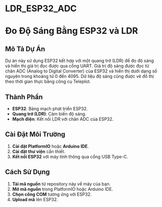 # LDR_ESP32_ADC
# Đo Độ Sáng Bằng ESP32 và LDR

## Mô Tả Dự Án
Dự án này sử dụng ESP32 kết hợp với một quang trở (LDR) để đo độ sáng và hiển thị giá trị đọc được qua cổng UART. Giá trị độ sáng được đọc từ chân ADC (Analog to Digital Converter) của ESP32 và hiển thị dưới dạng số nguyên trong khoảng từ 0 đến 4095. Dữ liệu độ sáng cũng được vẽ đồ thị theo thời gian thực bằng công cụ Teleplot.

## Thành Phần
- **ESP32**: Bảng mạch phát triển ESP32.
- **Quang trở (LDR)**: Cảm biến độ sáng.
- **Mạch điện**: Kết nối LDR với chân ADC của ESP32.

## Cài Đặt Môi Trường
1. **Cài đặt PlatformIO** hoặc **Arduino IDE**.
2. **Cài đặt thư viện** cần thiết.
3. **Kết nối ESP32** với máy tính thông qua cổng USB Type-C.

## Cách Sử Dụng
1. **Tải mã nguồn** từ repository này về máy của bạn.
2. **Mở mã nguồn** trong PlatformIO hoặc Arduino IDE.
3. **Chọn cổng COM** tương ứng với ESP32.
4. **Upload mã** lên ESP32.

